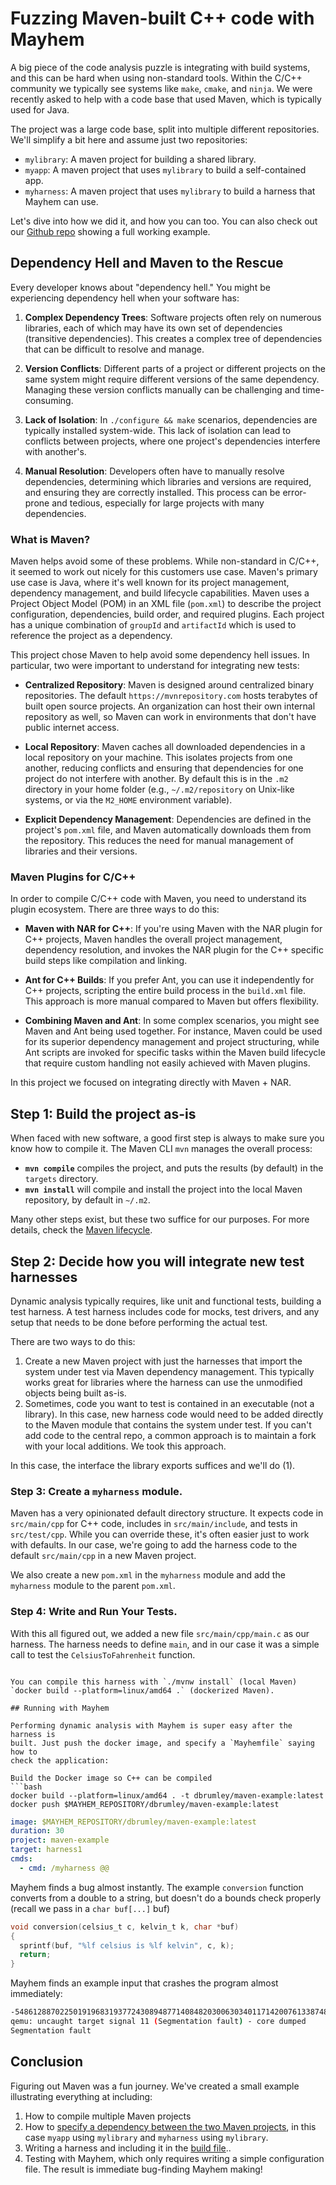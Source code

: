 # Fuzzing Maven-built C++ code with Mayhem

A big piece of the code analysis puzzle is integrating with
build systems, and this can be hard when using non-standard tools.  Within the
C/C++ community we typically see systems like `make`, `cmake`, and `ninja`.  We
were recently asked to help with a code base that used Maven, which is
typically used for Java.

The project was a large code base, split into multiple different repositories.
We'll simplify a bit here and assume just two repositories: 

* `mylibrary`: A maven project for building a shared library.
* `myapp`: A maven project that uses `mylibrary` to build a self-contained app.
* `myharness`: A maven project that uses `mylibrary` to build a harness that Mayhem can use.

Let's dive into how we did it, and how you can too. You can also check out our
[Github repo](https://github.com/dbrumley/maven-example) showing a
full working example.


## Dependency Hell and Maven to the Rescue

Every developer knows about "dependency hell." You might be experiencing
dependency hell when your software has: 

1. **Complex Dependency Trees**: Software projects often rely on numerous
   libraries, each of which may have its own set of dependencies (transitive 
   dependencies). This creates a complex tree of dependencies that can be 
   difficult to resolve and manage. 
    
2. **Version Conflicts**: Different parts of a project or different projects on
   the same system might require different versions of the same dependency.
   Managing these version conflicts manually can be challenging and
   time-consuming. 
    
3. **Lack of Isolation**: In `./configure && make` scenarios, dependencies are
   typically installed system-wide. This lack of isolation can lead to
   conflicts between projects, where one project's dependencies interfere with
   another's. 

4. **Manual Resolution**: Developers often have to manually resolve
   dependencies, determining which libraries and versions are required, and
   ensuring they are correctly installed. This process can be error-prone and
   tedious, especially for large projects with many dependencies. 


### What is Maven?

Maven helps avoid some of these problems. While non-standard in C/C++, it
seemed to work out nicely for this customers use case. Maven's primary use case
is Java, where it's well known for its project management, dependency
management, and build lifecycle capabilities. Maven uses a Project Object
Model (POM) in an XML file (`pom.xml`) to describe the project configuration,
dependencies, build order, and required plugins. Each project has a unique 
combination of `groupId` and `artifactId` which is used to reference the project
as a dependency.

This project chose Maven to help avoid some dependency hell issues. In
particular, two were important to understand for integrating new tests:

* **Centralized Repository**: Maven is designed around centralized binary
  repositories. The default `https://mvnrepository.com` hosts terabytes of
  built open source projects. An organization can host their own internal
  repository as well, so Maven can work in environments that don't have public
  internet access.

* **Local Repository**: Maven caches all downloaded dependencies in a local
  repository on your machine. This isolates projects from one another, reducing
  conflicts and ensuring that dependencies for one project do not interfere
  with another. By default this is in the `.m2` directory in your home folder
  (e.g., `~/.m2/repository` on Unix-like systems, or via the `M2_HOME`
  environment variable). 

* **Explicit Dependency Management**: Dependencies are defined in the project's
  `pom.xml` file, and Maven automatically downloads them from the repository.
  This reduces the need for manual management of libraries and their versions.  


### Maven Plugins for C/C++

In order to compile C/C++ code with Maven, you need to understand its plugin
ecosystem. There are three ways to do this:

- **Maven with NAR for C++**: If you're using Maven with the NAR plugin for C++
  projects, Maven handles the overall project management, dependency
  resolution, and invokes the NAR plugin for the C++ specific build steps like
  compilation and linking. 
    
- **Ant for C++ Builds**: If you prefer Ant, you can use it independently for
  C++ projects, scripting the entire build process in the `build.xml` file.
  This approach is more manual compared to Maven but offers flexibility. 
     
- **Combining Maven and Ant**: In some complex scenarios, you might see Maven
  and Ant being used together. For instance, Maven could be used for its
  superior dependency management and project structuring, while Ant scripts are
  invoked for specific tasks within the Maven build lifecycle that require
  custom handling not easily achieved with Maven plugins. 

In this project we focused on integrating directly with Maven + NAR. 


## Step 1: Build the project as-is

When faced with new software, a good first step is always to make sure you know
how to compile it. The Maven CLI `mvn` manages the overall process:

* **`mvn compile`** compiles the project, and puts the results (by default) in
  the `targets` directory.
* **`mvn install`** will compile and install the project into the local Maven
  repository, by default in `~/.m2`.

Many other steps exist, but these two suffice for our purposes. For more details, check 
the [Maven lifecycle](https://maven.apache.org/guides/introduction/introduction-to-the-lifecycle.html).

## Step 2: Decide how you will integrate new test harnesses

Dynamic analysis typically requires, like unit and functional tests, building a
test harness. A test harness includes code for mocks, test drivers, and any
setup that needs to be done before performing the actual test.

There are two ways to do this:
1. Create a new Maven project with just the harnesses that import the system under
  test via Maven dependency management. This typically works great for libraries where
  the harness can use the unmodified objects being built as-is.
2. Sometimes, code you want to test is contained in an executable (not a library). In 
  this case, new harness code would need to be added directly to the Maven module that contains 
  the system under test. If you can't add code to the central repo, a common approach is to 
  maintain a fork with your local additions. We took this approach.

In this case, the interface the library exports suffices and we'll do (1).

### Step 3: Create a `myharness` module.

Maven has a very opinionated default directory structure.  It expects code in
`src/main/cpp` for C++ code, includes in `src/main/include`, and tests in
`src/test/cpp`.  While you can override these, it's often easier just to work
with defaults.  In our case, we're going to add the harness code to the default
`src/main/cpp` in a new Maven project.

We also create a new `pom.xml` in the `myharness` module and add the `myharness` 
module to the parent `pom.xml`.

### Step 4: Write and Run Your Tests.

With this all figured out, we added a new file `src/main/cpp/main.c` as our
harness. The harness needs to define `main`, and in our case it was a simple
call to test the `CelsiusToFahrenheit` function.
```

You can compile this harness with `./mvnw install` (local Maven) `docker build --platform=linux/amd64 .` (dockerized Maven).

## Running with Mayhem

Performing dynamic analysis with Mayhem is super easy after the harness is
built. Just push the docker image, and specify a `Mayhemfile` saying how to
check the application:

Build the Docker image so C++ can be compiled
```bash
docker build --platform=linux/amd64 . -t dbrumley/maven-example:latest
docker push $MAYHEM_REPOSITORY/dbrumley/maven-example:latest
```

```yaml
image: $MAYHEM_REPOSITORY/dbrumley/maven-example:latest
duration: 30
project: maven-example
target: harness1
cmds:
  - cmd: /myharness @@
```

Mayhem finds a bug almost instantly.  The example `conversion` function converts from a
double to a string, but doesn't do a bounds check properly (recall we pass in a `char
buf[...]` buf)
```c
void conversion(celsius_t c, kelvin_t k, char *buf)
{
  sprintf(buf, "%lf celsius is %lf kelvin", c, k);
  return;
}
```

Mayhem finds an example input that crashes the program almost immediately:
```bash
-5486128870225019196831937724308948771408482030063034011714200761338748526848860953068154467189167438254023901036469529976518899427116188186866388367687561101259543253404734162913518640480693972842919781152860573843336048011515106063717714234487990508433623412693986670877298875553313862829328459030855680.000000 celsius is -9875031966405034554297487903756107788535267654113461221085561370409747348327949715522678040940501388857243021865645153957734018968809138736359499061837609982267177856128521493244333552865249151117255606075149032918004886420727190914691885622078382915180522142849176007579137975995964953092791226255540224.000000 kelvin
qemu: uncaught target signal 11 (Segmentation fault) - core dumped
Segmentation fault

```

## Conclusion

Figuring out Maven was a fun journey.  We've created a small example
illustrating everything at [](https://github.com/dbrumley/maven-example)
including:
1. How to compile multiple Maven projects
2. How to [specify a dependency between the two Maven projects](https://github.com/dbrumley/maven-example/blob/7c333d4a3230fd35ba5ce4b715cd86728b464026/myapp/pom.xml#L14), in this case
   `myapp` using `mylibrary` and `myharness` using `mylibrary`. 
3. Writing a harness and including it in the [build file](https://github.com/dbrumley/maven-example/pom.xml).. 
4. Testing with Mayhem, which only requires writing a simple configuration
   file. The result is immediate bug-finding Mayhem making!

